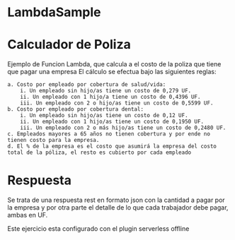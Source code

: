# LambdaSample
# Calculador de Poliza

Ejemplo de Funcion Lambda, que calcula a el costo de la poliza que tiene que pagar una empresa
El cálculo se efectua bajo las siguientes reglas:

    a. Costo por empleado por cobertura de salud/vida:
        i. Un empleado sin hijo/as tiene un costo de 0,279 UF.
        ii. Un empleado con 1 hijo/a tiene un costo de 0,4396 UF.
        iii. Un empleado con 2 o hijo/as tiene un costo de 0,5599 UF.
    b. Costo por empleado por cobertura dental:
        i. Un empleado sin hijo/as tiene un costo de 0,12 UF.
        ii. Un empleado con 1 hijo/as tiene un costo de 0,1950 UF.
        iii. Un empleado con 2 o más hijo/as tiene un costo de 0,2480 UF.
    c. Empleados mayores a 65 años no tienen cobertura y por ende no tienen costo para la empresa.
    d. El % de la empresa es el costo que asumirá la empresa del costo total de la póliza, el resto es cubierto por cada empleado

# Respuesta
Se trata de una respuesta rest en formato json con la cantidad a pagar por la empresa y por otra parte el detalle de lo que cada trabajador debe pagar, ambas en UF.

Este ejercicio esta configurado con el plugin serverless offline
